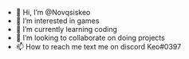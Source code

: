 - 👋 Hi, I’m @Novqsiskeo
- 👀 I’m interested in games
- 🌱 I’m currently learning coding
- 💞️ I’m looking to collaborate on doing projects
- 📫 How to reach me text me on discord Keo#0397

<!---
Novqsiskeo/Novqsiskeo is a ✨ special ✨ repository because its `README.md` (this file) appears on your GitHub profile.
You can click the Preview link to take a look at your changes.
--->
